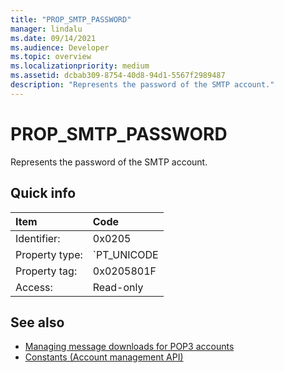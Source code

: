 ```yaml
---
title: "PROP_SMTP_PASSWORD"
manager: lindalu
ms.date: 09/14/2021
ms.audience: Developer
ms.topic: overview
ms.localizationpriority: medium
ms.assetid: dcbab309-8754-40d8-94d1-5567f2989487
description: "Represents the password of the SMTP account."
---
```


# PROP_SMTP_PASSWORD

Represents the password of the SMTP account.
  
## Quick info

| Item                 | Code          |
| :------------------- | :------------ |
| Identifier: <br/>    | 0x0205  <br/> |
| Property type: <br/> | `PT_UNICODE|SECURE_FLAG`  <br/> |
| Property tag: <br/>  | 0x0205801F <br/> |
| Access: <br/>        | Read-only  <br/> |
   
## See also

- [Managing message downloads for POP3 accounts](managing-message-downloads-for-pop3-accounts.md) 
- [Constants (Account management API)](constants-account-management-api.md)
